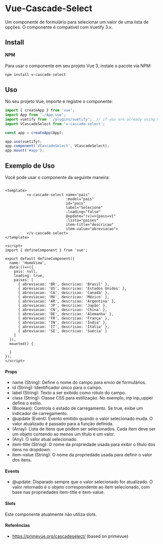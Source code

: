 # Vue-Cascade-Select
 Um componente de formulário para selecionar um valor de uma lista de opções.
O componente é compatível com Vuetify 3.x.
## Install 
#### NPM 
Para usar o componente em seu projeto Vue 3, instale o pacote via NPM:

```bash 
npm install v-cascade-select
``` 
## Uso
No seu projeto Vue, importe e registre o componente:

```javascript 
import { createApp } from 'vue';
import App from './App.vue';
import vuetify from './plugins/vuetify';  // if you are already using Vuetify 
import VCascadeSelect from 'v-cascade-select';

const app = createApp(App);

app.use(vuetify);
app.component('VCascadeSelect', VCascadeSelect);
app.mount('#app');
```
## Exemplo de Uso
Você pode usar o componente da seguinte maneira:

```vue

<template>
          <v-cascade-select name="pais"
                            :model="pais"
                            id="pais"
                            label="Selecione"
                            :loading="false"
                            @update="(v)=>{pais=v}"
                            :lista="paises"
                            item-title="descricao"
                            item-value="abreviacao">
          </v-cascade-select>
</template>

<script>
import { defineComponent } from 'vue';

export default defineComponent({
  name: 'HomeView',
  data:()=>({
    pais: null,
    loading: true,
    paises: [
      { abreviacao: 'BR', descricao: 'Brasil' },
      { abreviacao: 'US', descricao: 'Estados Unidos' },
      { abreviacao: 'CA', descricao: 'Canadá' },
      { abreviacao: 'MX', descricao: 'México' },
      { abreviacao: 'AR', descricao: 'Argentina' },
      { abreviacao: 'JP', descricao: 'Japão' },
      { abreviacao: 'CN', descricao: 'China' },
      { abreviacao: 'DE', descricao: 'Alemanha' },
      { abreviacao: 'FR', descricao: 'França' },
      { abreviacao: 'IN', descricao: 'Índia' },
      { abreviacao: 'IT', descricao: 'Itália' },
      { abreviacao: 'SE', descricao: 'Suécia' }
    ]
  }),
  mounted() {
  
  }
});
</script>

```
#### Props
* name (String): Define o nome do campo para envio de formulários.
* id (String): Identificador único para o campo.
* label (String): Texto a ser exibido como rótulo do campo.
* class (String): Classe CSS para estilização. No exemplo, inp inp_upper define o estilo.
* (Boolean): Controla o estado de carregamento. Se true, exibe um indicador de carregamento.
* @update (Event): Evento emitido quando o valor selecionado muda. O valor atualizado é passado para a função definida.
* (Array): Lista de itens que podem ser selecionados. Cada item deve ser um objeto contendo ao menos um título e um valor.
* (Any): O valor atual selecionado.
* item-title (String): O nome da propriedade usada para exibir o título dos itens no dropdown.
* item-value (String): O nome da propriedade usada para definir o valor dos itens.

#### Events
* @update: Disparado sempre que o valor selecionado for atualizado. O valor retornado é o objeto correspondente ao item selecionado, com base nas propriedades item-title e item-value.

#### Slots
Este componente atualmente não utiliza slots.

#### Referências
* https://primevue.org/cascadeselect/ (based on primevue)
